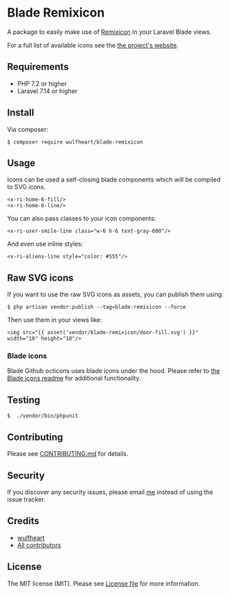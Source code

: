 # Blade Remixicon 

A package to easily make use of [Remixicon](https://remixicon.com/) in your Laravel Blade views. 

For a full list of available icons see the [the project's website](https://remixicon.com/).

## Requirements 

- PHP 7.2 or higher 
- Laravel 7.14 or higher 

## Install 

Via composer: 

```
$ composer require wulfheart/blade-remixicon
```

## Usage 

Icons can be used a self-closing blade components which will be compiled to SVG icons.

```
<x-ri-home-6-fill/>
<x-ri-home-6-line/>
```

You can also pass classes to your icon components: 

```
<x-ri-user-smile-line class="w-6 h-6 text-gray-600"/>
```

And even use inline styles: 

```
<x-ri-aliens-line style="color: #555"/>
```

## Raw SVG icons 

If you want to use the raw SVG icons as assets, you can publish them using: 

```
$ php artisan vendor:publish --tag=blade-remixicon --force
```

Then use them in your views like: 

```
<img src="{{ asset('vendor/blade-remixicon/door-fill.svg') }}" width="10" height="10"/>
```

### Blade icons 

Blade Github octicons uses blade icons under the hood. Please refer to [the Blade icons readme](https://github.com/blade-ui-kit/blade-icons) for additional
functionality.

## Testing 

```
$  ./vendor/bin/phpunit
```

## Contributing 

Please see [CONTRIBUTING.md](CONTRIBUTING.md) for details. 

## Security 

If you discover any security issues, please email [me](mailto:alexfwulf@gmail.com) instead of using the issue tracker. 

## Credits 

- [wulfheart](https://github.com/wulfheart) 
- [All contributors](https://)

## License 

The MIT license (MIT). Please see [License file](LICENSE.md) for more information. 
